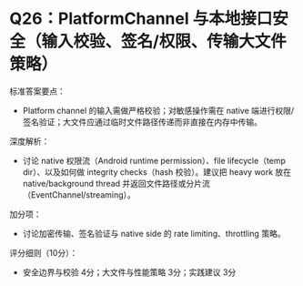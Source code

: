 # Q26：PlatformChannel 与本地接口安全（输入校验、签名/权限、传输大文件策略）

标准答案要点：
- Platform channel 的输入需做严格校验；对敏感操作需在 native 端进行权限/签名验证；大文件应通过临时文件路径传递而非直接在内存中传输。

深度解析：
- 讨论 native 权限流（Android runtime permission）、file lifecycle（temp dir）、以及如何做 integrity checks（hash 校验）。建议把 heavy work 放在 native/background thread 并返回文件路径或分片流（EventChannel/streaming）。

加分项：
- 讨论加密传输、签名验证与 native side 的 rate limiting、throttling 策略。

评分细则（10分）：
- 安全边界与校验 4分；大文件与性能策略 3分；实践建议 3分
